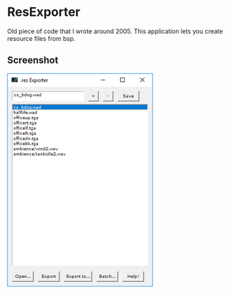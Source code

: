 # ResExporter

Old piece of code that I wrote around 2005. This application lets you create resource files from bsp.

## Screenshot

![Screenshot](screenshot01.png)
